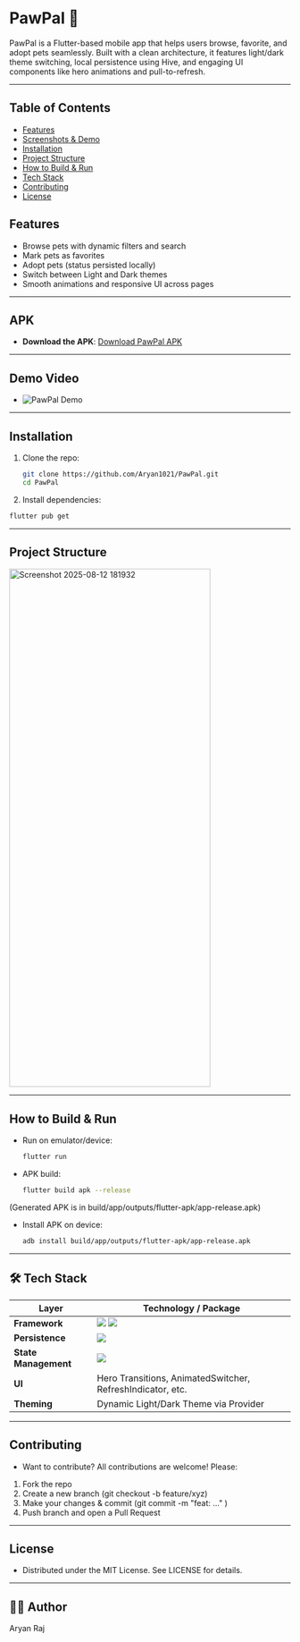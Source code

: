 # PawPal 🐾

PawPal is a Flutter-based mobile app that helps users browse, favorite, and adopt pets seamlessly. Built with a clean architecture, it features light/dark theme switching, local persistence using Hive, and engaging UI components like hero animations and pull-to-refresh.

---

##  Table of Contents

- [Features](#features)  
- [Screenshots & Demo](#screenshots--demo)  
- [Installation](#installation)  
- [Project Structure](#project-structure)  
- [How to Build & Run](#how-to-build--run)  
- [Tech Stack](#technology-stack)  
- [Contributing](#contributing)  
- [License](#license)

##  Features
- Browse pets with dynamic filters and search
- Mark pets as favorites
- Adopt pets (status persisted locally)
- Switch between Light and Dark themes
- Smooth animations and responsive UI across pages

---

##  APK 

- **Download the APK**: [Download PawPal APK](https://github.com/user-attachments/files/21741300/app-release.zip)

---

## Demo Video

- ![PawPal Demo](https://github.com/user-attachments/assets/a2763a68-d039-464e-9494-3e33080b7363)

---

##  Installation

1. Clone the repo:
   ```sh
   git clone https://github.com/Aryan1021/PawPal.git
   cd PawPal
   ```

2. Install dependencies:
  ```sh
  flutter pub get
  ```

---

## Project Structure

<img width="360" height="927" alt="Screenshot 2025-08-12 181932" src="https://github.com/user-attachments/assets/c49ede31-9d09-4f54-a768-145a0ec14581" />

---

## How to Build & Run
- Run on emulator/device:
  ```sh
  flutter run
  ```
  
- APK build:
  ```sh
  flutter build apk --release
  ```
(Generated APK is in build/app/outputs/flutter-apk/app-release.apk)

- Install APK on device:
  ```sh
  adb install build/app/outputs/flutter-apk/app-release.apk
  ```

---

## 🛠 Tech Stack

| Layer         | Technology / Package |
| ------------- | -------------------- |
| **Framework** | <img src="https://img.shields.io/badge/Flutter-02569B?logo=flutter&logoColor=white" /> <img src="https://img.shields.io/badge/Dart-0175C2?logo=dart&logoColor=white" /> |
| **Persistence** | <img src="https://img.shields.io/badge/Hive-F7A41D?logo=hive&logoColor=white" /> |
| **State Management** | <img src="https://img.shields.io/badge/Provider-448AFF?logo=flutter&logoColor=white" /> |
| **UI** | Hero Transitions, AnimatedSwitcher, RefreshIndicator, etc. |
| **Theming** | Dynamic Light/Dark Theme via Provider |

---

## Contributing
- Want to contribute? All contributions are welcome! Please:
1. Fork the repo
2. Create a new branch (git checkout -b feature/xyz)
3. Make your changes & commit (git commit -m "feat: ..." )
4. Push branch and open a Pull Request

---

## License
- Distributed under the MIT License. See LICENSE for details.

---

## 👨‍💻 Author
Aryan Raj
